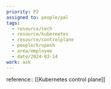 ```yaml
---
priority: P2
assigned to: people/pal
tags:
  - resource/tech
  - resource/kubernetes
  - resource/controlplane
  - people/krupesh
  - area/employee
  - date/2024-03-14
work: ask
---
```


reference:: [[Kubernetes control plane]]

